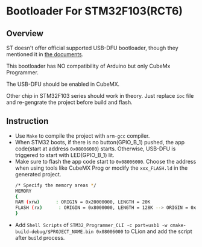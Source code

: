 # Bootloader For STM32F103(RCT6)

## Overview
ST doesn't offer official supported USB-DFU bootloader, though they mentioned it in [the documents](https://www.st.com/resource/en/application_note/an3156-usb-dfu-protocol-used-in-the-stm32-bootloader-stmicroelectronics.pdf).

This bootloader has NO compatibility of Arduino but only CubeMx Programmer.

The USB-DFU should be enabled in CubeMX.

Other chip in STM32F103 series should work in theory. Just replace `ioc` file and re-gengrate the project before build and flash.

## Instruction

- Use `Make` to compile the project with `arm-gcc` compiler.
- When STM32 boots, if there is no button(GPIO_B_1) pushed, the app code(start at address `0x08006000`) starts. Otherwise, USB-DFU is triggered to start with LED(GPIO_B_1) lit.
- Make sure to flash the app code start to `0x08006000`. Choose the address when using tools like CubeMX Prog or modify the `xxx_FLASH.ld` in the generated project.
    ```bash
    /* Specify the memory areas */
    MEMORY
    {
    RAM (xrw)      : ORIGIN = 0x20000000, LENGTH = 20K
    FLASH (rx)      : ORIGIN = 0x8000000, LENGTH = 128K --> ORIGIN = 0x8006000, LENGTH = 128K
    } 
    ```
- Add `Shell Scripts` of `STM32_Programmer_CLI -c port=usb1 -w cmake-build-debug/$PROJECT_NAME.bin 0x08006000` to CLion and add the script after `build` process.


